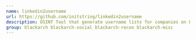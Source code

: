 ```yaml
---
name: linkedin2username
url: https://github.com/initstring/linkedin2username
description: OSINT Tool that generate username lists for companies on LinkedIn.
group: blackarch blackarch-social blackarch-recon blackarch-misc
---
```

